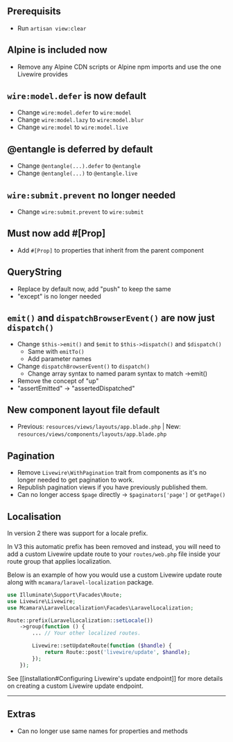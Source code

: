 ## Prerequisits
- Run `artisan view:clear`

## Alpine is included now
- Remove any Alpine CDN scripts or Alpine npm imports and use the one Livewire provides

## `wire:model.defer` is now default
- Change `wire:model.defer` to `wire:model`
- Change `wire:model.lazy` to `wire:model.blur`
- Change `wire:model` to `wire:model.live`

## @entangle is deferred by default
- Change `@entangle(...).defer` to `@entangle`
- Change `@entangle(...)` to `@entangle.live`

## `wire:submit.prevent` no longer needed
- Change `wire:submit.prevent` to `wire:submit`

## Must now add #[Prop]
- Add `#[Prop]` to properties that inherit from the parent component

## QueryString
- Replace by default now, add "push" to keep the same
- "except" is no longer needed

## `emit()` and `dispatchBrowserEvent()` are now just `dispatch()`
- Change `$this->emit()` and `$emit` to `$this->dispatch()` and `$dispatch()`
    - Same with `emitTo()`
    - Add parameter names
- Change `dispatchBrowserEvent()` to `dispatch()`
    - Change array syntax to named param syntax to match ->emit()
- Remove the concept of "up"
- "assertEmitted" -> "assertedDispatched"

## New component layout file default
- Previous: `resources/views/layouts/app.blade.php` | New: `resources/views/components/layouts/app.blade.php`

## Pagination
- Remove `Livewire\WithPagination` trait from components as it's no longer needed to get pagination to work.
- Republish pagination views if you have previously published them.
- Can no longer access `$page` directly -> `$paginators['page']` or `getPage()`

## Localisation
In version 2 there was support for a locale prefix.

In V3 this automatic prefix has been removed and instead, you will need to add a custom Livewire update route to your `routes/web.php` file inside your route group that applies localization.

Below is an example of how you would use a custom Livewire update route along with `mcamara/laravel-localization` package.

```php
use Illuminate\Support\Facades\Route;
use Livewire\Livewire;
use Mcamara\LaravelLocalization\Facades\LaravelLocalization;

Route::prefix(LaravelLocalization::setLocale())
    ->group(function () {
        ... // Your other localized routes.

        Livewire::setUpdateRoute(function ($handle) {
            return Route::post('livewire/update', $handle);
        });
    });
```

See [[installation#Configuring Livewire's update endpoint]] for more details on creating a custom Livewire update endpoint.

---

## Extras
- Can no longer use same names for properties and methods

